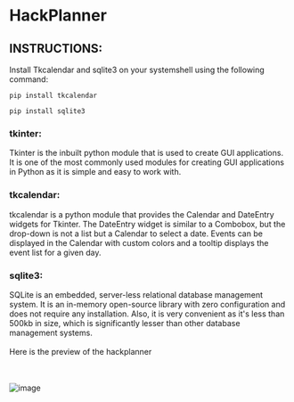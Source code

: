# HackPlanner
## INSTRUCTIONS:
Install Tkcalendar and sqlite3 on your systemshell using the following command:<br>
```
pip install tkcalendar
```
```
pip install sqlite3
```
### tkinter: 
Tkinter is the inbuilt python module that is used to create GUI applications. It is one of the most commonly used modules for creating GUI applications in Python as it is simple and easy to work with.
<br> 
### tkcalendar: 
tkcalendar is a python module that provides the Calendar and DateEntry widgets for Tkinter. The DateEntry widget is similar to a Combobox, but the drop-down is not a list but a Calendar to select a date. Events can be displayed in the Calendar with custom colors and a tooltip displays the event list for a given day.
<br>
### sqlite3: 
SQLite is an embedded, server-less relational database management system. It is an in-memory open-source library with zero configuration and does not require any installation. Also, it is very convenient as it's less than 500kb in size, which is significantly lesser than other database management systems.
<br> <br>
Here is the preview of the hackplanner<br><br><br>

![image](https://github.com/miinus-vee/HackPlanner/assets/91024452/198dfc72-9fec-4f57-a27b-0dc030ec4e04)


